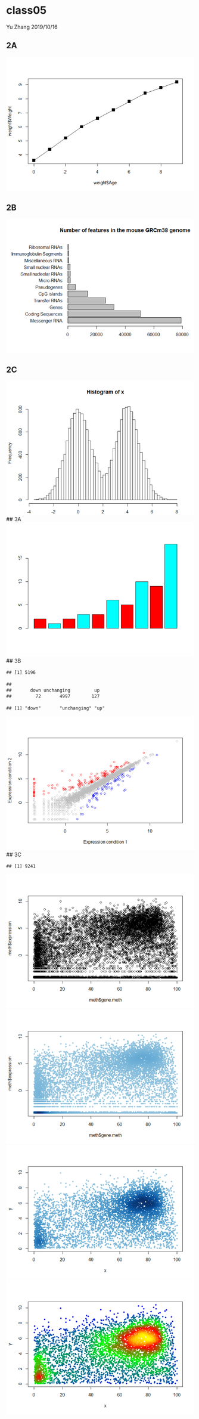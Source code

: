 class05
================
Yu Zhang
2019/10/16

## 2A

![](class05_files/figure-gfm/2A-1.png)<!-- -->

## 2B

![](class05_files/figure-gfm/2B-1.png)<!-- -->

## 2C

![](class05_files/figure-gfm/2C-1.png)<!-- --> \#\# 3A
![](class05_files/figure-gfm/3A-1.png)<!-- --> \#\# 3B

    ## [1] 5196

    ## 
    ##       down unchanging         up 
    ##         72       4997        127

    ## [1] "down"       "unchanging" "up"

![](class05_files/figure-gfm/3B-1.png)<!-- --> \#\# 3C

    ## [1] 9241

![](class05_files/figure-gfm/3C-1.png)<!-- -->![](class05_files/figure-gfm/3C-2.png)<!-- -->![](class05_files/figure-gfm/3C-3.png)<!-- -->![](class05_files/figure-gfm/3C-4.png)<!-- -->
